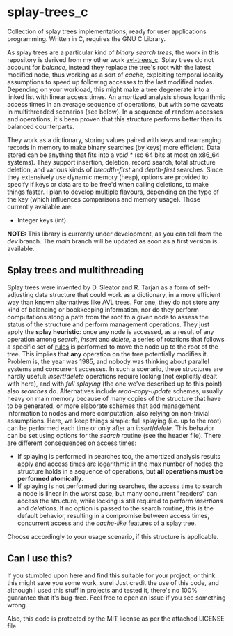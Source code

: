 # splay-trees_c
Collection of splay trees implementations, ready for user applications programming. Written in C, requires the GNU C Library.

As splay trees are a particular kind of _binary search trees_, the work in this repository is derived from my other work [avl-trees_c](https://github.com/robmasocco/avl-trees_c).
Splay trees do not account for *balance*, instead they replace the tree's root with the latest modified node, thus working as a sort of *cache*, exploiting temporal locality assumptions to speed up following accesses to the last modified nodes. Depending on your workload, this might make a tree degenerate into a linked list with linear access times. An amortized analysis shows logarithmic access times in an average sequence of operations, but with some caveats in multithreaded scenarios (see below). In a sequence of random accesses and operations, it's been proven that this structure performs better than its balanced counterparts.

They work as a dictionary, storing values paired with keys and rearranging records in memory to make binary searches (by keys) more efficient. Data stored can be anything that fits into a _void *_ (so 64 bits at most on x86_64 systems). They support insertion, deletion, record search, total structure deletion, and various kinds of _breadth-first_ and _depth-first_ searches. Since they extensively use dynamic memory (heap), options are provided to specify if keys or data are to be free'd when calling deletions, to make things faster. I plan to develop multiple flavours, depending on the type of the key (which influences comparisons and memory usage). Those currently available are:

- Integer keys (int).

**NOTE:** This library is currently under development, as you can tell from the _dev_ branch. The _main_ branch will be updated as soon as a first version is available.

## Splay trees and multithreading

Splay trees were invented by D. Sleator and R. Tarjan as a form of self-adjusting data structure that could work as a dictionary, in a more efficient way than known alternatives like AVL trees. For one, they do not store any kind of balancing or bookkeeping information, nor do they perform computations along a path from the root to a given node to assess the status of the structure and perform management operations. They just apply the **splay heuristic**: once any node is accessed, as a result of any operation among *search*, *insert* and *delete*, a series of rotations that follows a specific set of [rules](https://en.wikipedia.org/wiki/Splay_tree#Splaying) is performed to move the node up to the root of the tree. This implies that **any** operation on the tree potentially modifies it.
Problem is, the year was 1985, and nobody was thinking about parallel systems and concurrent accesses.
In such a scenario, these structures are hardly useful: *insert*/*delete* operations require locking (not explicitly dealt with here), and with *full splaying* (the one we've described up to this point) also *searches* do. Alternatives include *read-copy-update* schemes, usually heavy on main memory because of many copies of the structure that have to be generated, or more elaborate schemes that add management information to nodes and more computation, also relying on non-trivial assumptions.
Here, we keep things simple: full splaying (i.e. up to the root) can be performed each time or only after an *insert*/*delete*. This behavior can be set using options for the *search* routine (see the header file). There are different consequences on access times:

- If splaying is performed in searches too, the amortized analysis results apply and access times are logarithmic in the max number of nodes the structure holds in a sequence of operations, but **all operations must be performed atomically**.
- If splaying is not performed during searches, the access time to search a node is linear in the worst case, but many concurrent "readers" can access the structure, while locking is still required to perform *insertions* and *deletions*. If no option is passed to the search routine, this is the default behavior, resulting in a compromise between access times, concurrent access and the *cache-like* features of a splay tree.

Choose accordingly to your usage scenario, if this structure is applicable.

## Can I use this?

If you stumbled upon here and find this suitable for your project, or think this might save you some work, sure! Just credit the use of this code, and although I used this stuff in projects and tested it, there's no 100% guarantee that it's bug-free. Feel free to open an issue if you see something wrong.

Also, this code is protected by the MIT license as per the attached LICENSE file.

